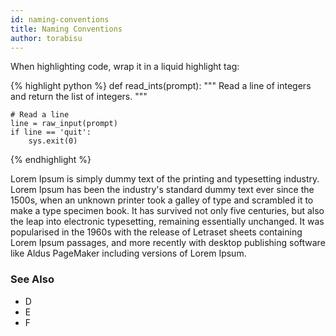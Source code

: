 ```yaml
---
id: naming-conventions
title: Naming Conventions
author: torabisu
---
```


When highlighting code, wrap it in a liquid highlight tag:

{% highlight python %}
def read_ints(prompt):
    """
    Read a line of integers and return the list of integers.
    """

    # Read a line
    line = raw_input(prompt)
    if line == 'quit': 
        sys.exit(0)
{% endhighlight %}

Lorem Ipsum is simply dummy text of the printing and typesetting industry. Lorem Ipsum has been the industry's standard dummy text ever since the 1500s, when an unknown printer took a galley of type and scrambled it to make a type specimen book. It has survived not only five centuries, but also the leap into electronic typesetting, remaining essentially unchanged. It was popularised in the 1960s with the release of Letraset sheets containing Lorem Ipsum passages, and more recently with desktop publishing software like Aldus PageMaker including versions of Lorem Ipsum.

### See Also

- D
- E
- F 